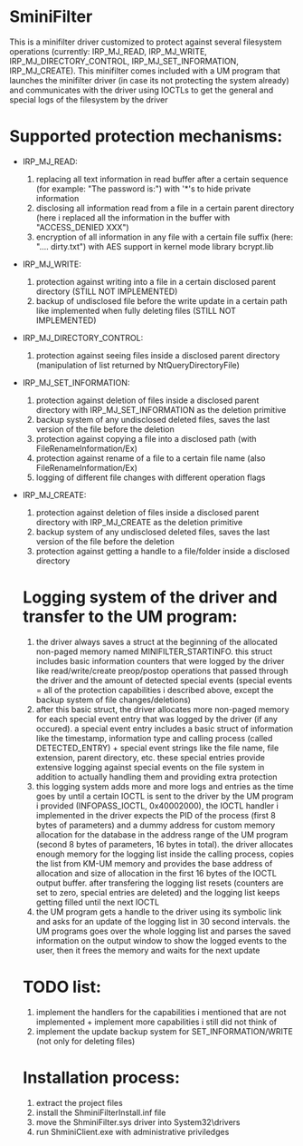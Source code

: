 # SminiFilter
This is a minifilter driver customized to protect against several filesystem operations (currently: IRP_MJ_READ, IRP_MJ_WRITE, IRP_MJ_DIRECTORY_CONTROL, IRP_MJ_SET_INFORMATION, IRP_MJ_CREATE). This minifilter comes included with a UM program that launches the minifilter driver (in case its not protecting
the system already) and communicates with the driver using IOCTLs to get the general and special logs of the filesystem by the driver

# Supported protection mechanisms:
- IRP_MJ_READ:
  1) replacing all text information in read buffer after a certain sequence (for example: "The password is:") with '*'s to hide private information
  2) disclosing all information read from a file in a certain parent directory (here i replaced all the information in the buffer with "ACCESS_DENIED XXX")
  3) encryption of all information in any file with a certain file suffix (here: ".... dirty.txt") with AES support in kernel mode library bcrypt.lib
- IRP_MJ_WRITE:
  1) protection against writing into a file in a certain disclosed parent directory (STILL NOT IMPLEMENTED)
  2) backup of undisclosed file before the write update in a certain path like implemented when fully deleting files (STILL NOT IMPLEMENTED)
- IRP_MJ_DIRECTORY_CONTROL:
  1) protection against seeing files inside a disclosed parent directory (manipulation of list returned by NtQueryDirectoryFile)
- IRP_MJ_SET_INFORMATION:
  1) protection against deletion of files inside a disclosed parent directory with IRP_MJ_SET_INFORMATION as the deletion primitive
  2) backup system of any undisclosed deleted files, saves the last version of the file before the deletion
  3) protection against copying a file into a disclosed path (with FileRenameInformation/Ex)
  4) protection against rename of a file to a certain file name (also FileRenameInformation/Ex)
  5) logging of different file changes with different operation flags
- IRP_MJ_CREATE:
  1) protection against deletion of files inside a disclosed parent directory with IRP_MJ_CREATE as the deletion primitive
  2) backup system of any undisclosed deleted files, saves the last version of the file before the deletion
  3) protection against getting a handle to a file/folder inside a disclosed directory
 
  # Logging system of the driver and transfer to the UM program:
  1) the driver always saves a struct at the beginning of the allocated non-paged memory named MINIFILTER_STARTINFO. this struct includes basic
     information counters that were logged by the driver like read/write/create preop/postop operations that passed through the driver and the amount of
     detected special events (special events = all of the protection capabilities i described above, except the backup system of file changes/deletions)
  2) after this basic struct, the driver allocates more non-paged memory for each special event entry that was logged by the driver (if any occured). a special
     event entry includes a basic struct of information like the timestamp, information type and calling process (called DETECTED_ENTRY) + special event strings
     like the file name, file extension, parent directory, etc. these special entries provide extensive logging against special events on the file system in addition
     to actually handling them and providing extra protection
  3) this logging system adds more and more logs and entries as the time goes by until a certain IOCTL is sent to the driver by the UM program i provided
     (INFOPASS_IOCTL, 0x40002000), the IOCTL handler i implemented in the driver expects the PID of the process (first 8 bytes of parameters) and a dummy address
     for custom memory allocation for the database in the address range of the UM program (second 8 bytes of parameters, 16 bytes in total). the driver allocates
     enough memory for the logging list inside the calling process, copies the list from KM-UM memory and provides the base address of allocation and size of
     allocation in the first 16 bytes of the IOCTL output buffer. after transfering the logging list resets (counters are set to zero, special entries are
     deleted) and the logging list keeps getting filled until the next IOCTL
  4) the UM program gets a handle to the driver using its symbolic link and asks for an update of the logging list in 30 second intervals. the UM programs
     goes over the whole logging list and parses the saved information on the output window to show the logged events to the user, then it frees the memory and
     waits for the next update

  # TODO list:
  1) implement the handlers for the capabilities i mentioned that are not implemented + implement more capabilities i still did not think of
  2) implement the update backup system for SET_INFORMATION/WRITE (not only for deleting files)

  # Installation process:
  1) extract the project files
  2) install the ShminiFilterInstall.inf file
  3) move the ShminiFilter.sys driver into System32\drivers
  4) run ShminiClient.exe with administrative priviledges
